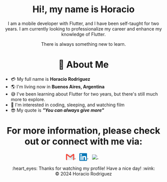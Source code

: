 <h1 align="center">Hi!, my name is Horacio</h1>

<p align="center">
  I am a mobile developer with Flutter, and I have been self-taught for two years. I am currently looking to professionalize my career and enhance my knowledge of Flutter.
</p>

<p align="center">
  There is always something new to learn.
</p>

## <h1 align="center"> 🤝 About Me </h1>

- :credit_card: My full name is **Horacio Rodriguez**
- :earth_americas: I'm living now in **Buenos Aires, Argentina**
- :sweat_smile: I've been learning about Flutter for two years, but there's still much more to explore. 
- :monocle_face: I'm interested in coding, sleeping, and watching film
- :sunglasses: My quote is **_"You can always give more"_**


## <h1 align="center">For more information, please check out or connect with me via:</h1>

<p align="center">
  <a href="rodriguezahoracio@gmail.com" >
    <img align="center" | Gmail" width="26px" src="https://github.com/SatYu26/SatYu26/blob/master/Assets/Gmail.svg" />
  </a> &nbsp;&nbsp;
  
  <a href="https://www.linkedin.com/in/shourya-sharma-65b5351a7/](https://www.linkedin.com/in/horacio-rodriguez-904085265/)" target="_blank">
    <img align="center" | Linkedin" width="24px" src="https://github.com/SatYu26/SatYu26/blob/master/Assets/Linkedin.svg" />
  </a> &nbsp;&nbsp;
  
  <a href="https://profile-summary-for-github.herokuapp.com/user/Shourya742](https://github.com/Hidd33n)" target="_blank">
    <img align="center" | GitHub" width="26px" src="https://upload.wikimedia.org/wikipedia/commons/thumb/a/ae/Github-desktop-logo-symbol.svg/1024px-Github-desktop-logo-symbol.svg.png" />
  </a> &nbsp;&nbsp;
  
<p>

<div align="center">
  :heart_eyes: Thanks for watching my profile! Have a nice day! :wink: <br/>
  &copy; 2024 Horacio Rodriguez
</div>

